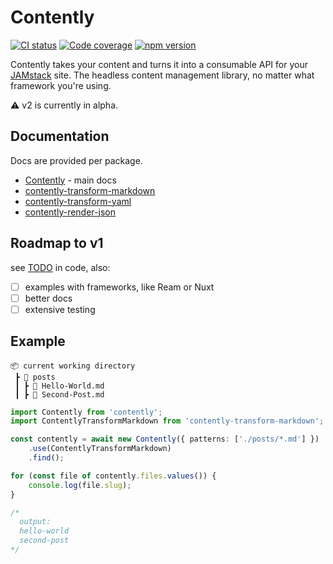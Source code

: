 # Contently

[![CI status](https://img.shields.io/github/workflow/status/krmax44/contently/build/main)](https://github.com/krmax44/contently/actions)
[![Code coverage](https://img.shields.io/codecov/c/github/krmax44/contently?token=RcYyQnebV1)](https://codecov.io/gh/krmax44/contently)
[![npm version](https://img.shields.io/npm/v/contently)](https://www.npmjs.com/package/contently)

Contently takes your content and turns it into a consumable API for your [JAMstack](https://jamstack.org) site. The headless content management library, no matter what framework you're using.

⚠ v2 is currently in alpha.

## Documentation

Docs are provided per package.

- [Contently](./packages/contently/README.md) - main docs
- [contently-transform-markdown](./packages/contently-transform-markdown/README.md)
- [contently-transform-yaml](./packages/contently-transform-yaml/README.md)
- [contently-render-json](./packages/contently-render-json/README.md)

## Roadmap to v1

see [TODO](https://github.com/krmax44/contently/search?q=TODO) in code, also:

- [ ] examples with frameworks, like Ream or Nuxt
- [ ] better docs
- [ ] extensive testing

## Example

```
📦 current working directory
 ┣ 📂 posts
 ┃ ┣ 📄 Hello-World.md
 ┃ ┣ 📄 Second-Post.md
```

```ts
import Contently from 'contently';
import ContentlyTransformMarkdown from 'contently-transform-markdown';

const contently = await new Contently({ patterns: ['./posts/*.md'] })
	.use(ContentlyTransformMarkdown)
	.find();

for (const file of contently.files.values()) {
	console.log(file.slug);
}

/*
  output:
  hello-world
  second-post
*/
```
